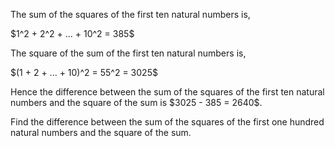 <p>The sum of the squares of the first ten natural numbers is,</p>
$1^2 + 2^2 + ... + 10^2 = 385$
<p>The square of the sum of the first ten natural numbers is,</p>
$(1 + 2 + ... + 10)^2 = 55^2 = 3025$
<p>Hence the difference between the sum of the squares of the first ten natural numbers and the square of the sum is $3025 - 385 = 2640$.</p>
<p>Find the difference between the sum of the squares of the first one hundred natural numbers and the square of the sum.</p>
